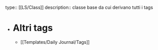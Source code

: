 type:: [[LS/Class]]
description:: classe base da cui derivano tutti i tags

- # Altri tags
	- [[Templates/Daily Journal/Tags]]